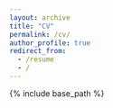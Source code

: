 ```yaml
---
layout: archive
title: "CV"
permalink: /cv/
author_profile: true
redirect_from:
  - /resume
  - /
---
```


{% include base_path %}

[//]: # ()
[//]: # (Education)

[//]: # (======)

[//]: # (* B.S. in GitHub, GitHub University, 2012)

[//]: # (* M.S. in Jekyll, GitHub University, 2014)

[//]: # (* Ph.D in Version Control Theory, GitHub University, 2018 &#40;expected&#41;)

[//]: # ()
[//]: # (Work experience)

[//]: # (======)

[//]: # (* Summer 2015: Research Assistant)

[//]: # (  * Github University)

[//]: # (  * Duties included: Tagging issues)

[//]: # (  * Supervisor: Professor Git)

[//]: # ()
[//]: # (* Fall 2015: Research Assistant)

[//]: # (  * Github University)

[//]: # (  * Duties included: Merging pull requests)

[//]: # (  * Supervisor: Professor Hub)

[//]: # (  )
[//]: # (Skills)

[//]: # (======)

[//]: # (* Skill 1)

[//]: # (* Skill 2)

[//]: # (  * Sub-skill 2.1)

[//]: # (  * Sub-skill 2.2)

[//]: # (  * Sub-skill 2.3)

[//]: # (* Skill 3)

[//]: # ()
[//]: # (Publications)

[//]: # (======)

[//]: # (  <ul>{% for post in site.publications %})

[//]: # (    {% include archive-single-cv.html %})

[//]: # (  {% endfor %}</ul>)

[//]: # (  )
[//]: # (Talks)

[//]: # (======)

[//]: # (  <ul>{% for post in site.talks %})

[//]: # (    {% include archive-single-talk-cv.html %})

[//]: # (  {% endfor %}</ul>)

[//]: # (  )
[//]: # (Teaching)

[//]: # (======)

[//]: # (  <ul>{% for post in site.teaching %})

[//]: # (    {% include archive-single-cv.html %})

[//]: # (  {% endfor %}</ul>)

[//]: # (  )
[//]: # (Service and leadership)

[//]: # (======)

[//]: # (* Currently signed in to 43 different slack teams)
